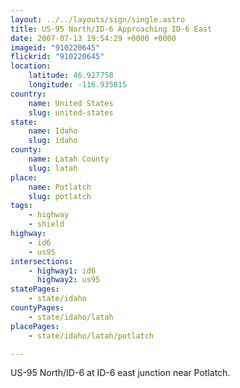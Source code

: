 ```yaml
---
layout: ../../layouts/sign/single.astro
title: US-95 North/ID-6 Approaching ID-6 East
date: 2007-07-13 19:54:29 +0000 +0000
imageid: "910220645"
flickrid: "910220645"
location:
    latitude: 46.927758
    longitude: -116.935815
country:
    name: United States
    slug: united-states
state:
    name: Idaho
    slug: idaho
county:
    name: Latah County
    slug: latah
place:
    name: Potlatch
    slug: potlatch
tags:
    - highway
    - shield
highway:
    - id6
    - us95
intersections:
    - highway1: id6
      highway2: us95
statePages:
    - state/idaho
countyPages:
    - state/idaho/latah
placePages:
    - state/idaho/latah/potlatch

---
```

US-95 North/ID-6 at ID-6 east junction near Potlatch.